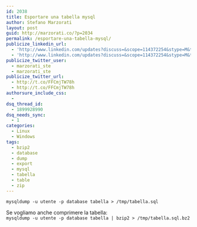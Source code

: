 ```yaml
---
id: 2038
title: Esportare una tabella mysql
author: Stefano Marzorati
layout: post
guid: http://marzorati.co/?p=2034
permalink: /esportare-una-tabella-mysql/
publicize_linkedin_url:
  - 'http://www.linkedin.com/updates?discuss=&scope=114372254&stype=M&topic=5795519925325926400&type=U&a=NuSh'
  - 'http://www.linkedin.com/updates?discuss=&scope=114372254&stype=M&topic=5795519925325926400&type=U&a=NuSh'
publicize_twitter_user:
  - marzorati_ste
  - marzorati_ste
publicize_twitter_url:
  - http://t.co/FFCmjTW78h
  - http://t.co/FFCmjTW78h
authorsure_include_css:
  - 
dsq_thread_id:
  - 1899928990
dsq_needs_sync:
  - 1
categories:
  - Linux
  - Windows
tags:
  - bzip2
  - database
  - dump
  - export
  - mysql
  - tabella
  - table
  - zip
---
```

`mysqldump -u utente -p database tabella > /tmp/tabella.sql`

Se vogliamo anche comprimere la tabella:  
`mysqldump -u utente -p database tabella | bzip2 > /tmp/tabella.sql.bz2`

<div id="dc_vk_code" style="display: none;">
</div>